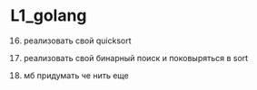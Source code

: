 # L1_golang

16. реализовать свой quicksort

17. реализовать свой бинарный поиск и поковыряться в sort

13. мб придумать че нить еще